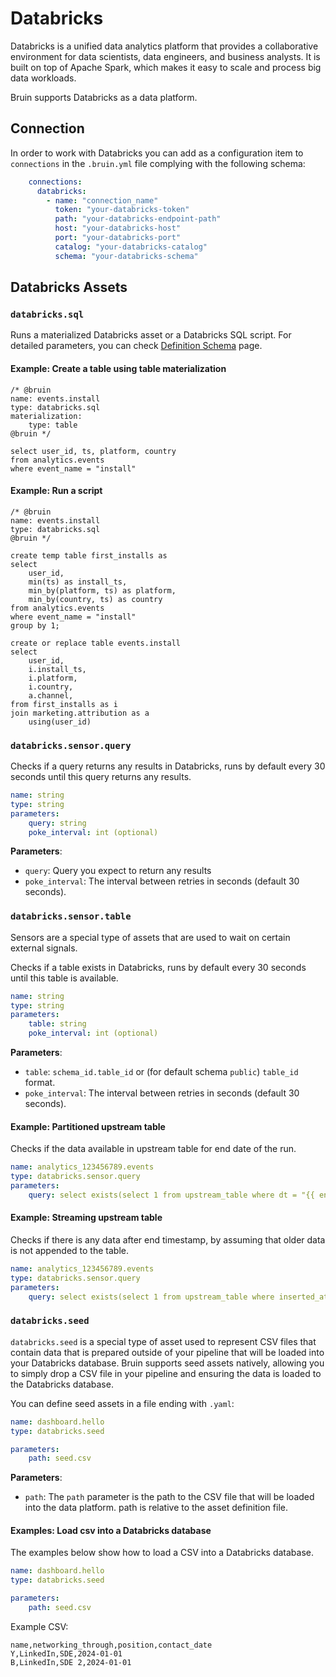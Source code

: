 # Databricks

Databricks is a unified data analytics platform that provides a collaborative environment for data scientists, data engineers, and business analysts. It is built on top of Apache Spark, which makes it easy to scale and process big data workloads.

Bruin supports Databricks as a data platform.

## Connection

In order to work with Databricks you can add as a configuration item to `connections` in the `.bruin.yml` file complying with the following schema:

```yaml
    connections:
      databricks:
        - name: "connection_name"
          token: "your-databricks-token"
          path: "your-databricks-endpoint-path"
          host: "your-databricks-host"
          port: "your-databricks-port"
          catalog: "your-databricks-catalog"
          schema: "your-databricks-schema"
```

## Databricks Assets

### `databricks.sql`
Runs a materialized Databricks asset or a Databricks SQL script. For detailed parameters, you can check [Definition Schema](../assets/definition-schema.md) page.

#### Example: Create a table using table materialization
```bruin-sql
/* @bruin
name: events.install
type: databricks.sql
materialization:
    type: table
@bruin */

select user_id, ts, platform, country
from analytics.events
where event_name = "install"
```

#### Example: Run a script
```bruin-sql
/* @bruin
name: events.install
type: databricks.sql
@bruin */

create temp table first_installs as
select 
    user_id, 
    min(ts) as install_ts,
    min_by(platform, ts) as platform,
    min_by(country, ts) as country
from analytics.events
where event_name = "install"
group by 1;

create or replace table events.install
select
    user_id, 
    i.install_ts,
    i.platform, 
    i.country,
    a.channel,
from first_installs as i
join marketing.attribution as a
    using(user_id)
```

### `databricks.sensor.query`

Checks if a query returns any results in Databricks, runs by default every 30 seconds until this query returns any results.

```yaml
name: string
type: string
parameters:
    query: string
    poke_interval: int (optional)
```

**Parameters**:
- `query`: Query you expect to return any results
- `poke_interval`: The interval between retries in seconds (default 30 seconds).

### `databricks.sensor.table`

Sensors are a special type of assets that are used to wait on certain external signals.


Checks if a table exists in Databricks, runs by default every 30 seconds until this table is available.

```yaml
name: string
type: string
parameters:
    table: string
    poke_interval: int (optional)
```
**Parameters**:
- `table`: `schema_id.table_id` or (for default schema `public`) `table_id` format.
- `poke_interval`: The interval between retries in seconds (default 30 seconds). 


#### Example: Partitioned upstream table

Checks if the data available in upstream table for end date of the run.
```yaml
name: analytics_123456789.events
type: databricks.sensor.query
parameters:
    query: select exists(select 1 from upstream_table where dt = "{{ end_date }}"
```

#### Example: Streaming upstream table

Checks if there is any data after end timestamp, by assuming that older data is not appended to the table.
```yaml
name: analytics_123456789.events
type: databricks.sensor.query
parameters:
    query: select exists(select 1 from upstream_table where inserted_at > "{{ end_timestamp }}"
```


### `databricks.seed`
`databricks.seed` is a special type of asset used to represent CSV files that contain data that is prepared outside of your pipeline that will be loaded into your Databricks database. Bruin supports seed assets natively, allowing you to simply drop a CSV file in your pipeline and ensuring the data is loaded to the Databricks database.

You can define seed assets in a file ending with `.yaml`:
```yaml
name: dashboard.hello
type: databricks.seed

parameters:
    path: seed.csv
```

**Parameters**:
- `path`:  The `path` parameter is the path to the CSV file that will be loaded into the data platform. path is relative to the asset definition file.


####  Examples: Load csv into a Databricks database

The examples below show how to load a CSV into a Databricks database.
```yaml
name: dashboard.hello
type: databricks.seed

parameters:
    path: seed.csv
```

Example CSV:

```csv
name,networking_through,position,contact_date
Y,LinkedIn,SDE,2024-01-01
B,LinkedIn,SDE 2,2024-01-01
```
